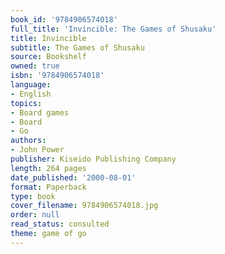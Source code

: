 ```yaml
---
book_id: '9784906574018'
full_title: 'Invincible: The Games of Shusaku'
title: Invincible
subtitle: The Games of Shusaku
source: Bookshelf
owned: true
isbn: '9784906574018'
language:
- English
topics:
- Board games
- Board
- Go
authors:
- John Power
publisher: Kiseido Publishing Company
length: 264 pages
date_published: '2000-08-01'
format: Paperback
type: book
cover_filename: 9784906574018.jpg
order: null
read_status: consulted
theme: game of go
---
```


